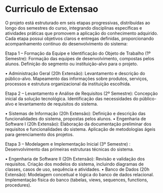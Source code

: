 # Curriculo de Extensao
O projeto está estruturado em seis etapas progressivas, distribuídas ao
longo dos semestres do curso, integrando disciplinas específicas e
atividades práticas que promovem a aplicação do conhecimento
adquirido. Cada etapa possui objetivos claros e entregas definidas,
proporcionando acompanhamento contínuo do desenvolvimento do
sistema:

Etapa 1 – Formação da Equipe e Identificação do Objeto de Trabalho (1º
Semestre): Formação das equipes de desenvolvimento, compostas pelos
alunos. Definição do segmento ou instituição-alvo para o projeto.

• Administração Geral (20h Extensão):
Levantamento e descrição do público-alvo.
Mapeamento das informações sobre produtos, serviços, processos
e estrutura organizacional da instituição escolhida.

Etapa 2 – Levantamento e Análise de Requisitos (2º Semestre):
Concepção inicial da solução tecnológica. Identificação das necessidades
do público-alvo e levantamento de requisitos do sistema.

• Sistemas de Informação (20h Extensão):
Definição e descrição das funcionalidades do sistema, propostas
pelos alunos.
• Engenharia de Software I (20h Extensão):
Elaboração da documentação preliminar dos requisitos e
funcionalidades do sistema. Aplicação de metodologias ágeis
para gerenciamento dos projetos.

Etapa 3 – Modelagem e Implementação Inicial (3º Semestre) :
Desenvolvimento das primeiras estruturas técnicas do sistema.

• Engenharia de Software II (20h Extensão):
Revisão e validação dos requisitos. Criação dos modelos do
sistema, incluindo diagramas de classes, casos de uso,
sequência e atividades.
• Banco de Dados (20h Extensão):
Modelagem conceitual e lógica do banco de dados relacional.
Implementação física do banco (tabelas, views, sequences,
functions, procedures).
